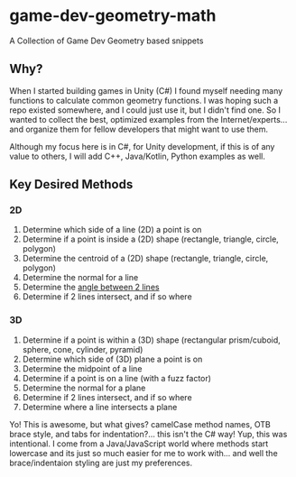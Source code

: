 # game-dev-geometry-math
A Collection of Game Dev Geometry based snippets

## Why?

When I started building games in Unity (C#) I found myself needing many functions to calculate common geometry functions.
I was hoping such a repo existed somewhere, and I could just use it, but I didn't find one.
So I wanted to collect the best, optimized examples from the Internet/experts... and organize them for fellow developers that might want to use them.

Although my focus here is in C#, for Unity development, if this is of any value to others, I will add C++, Java/Kotlin, Python examples as well.

## Key Desired Methods

### 2D
 1. Determine which side of a line (2D) a point is on
 2. Determine if a point is inside a (2D) shape (rectangle, triangle, circle, polygon)
 3. Determine the centroid of a (2D) shape (rectangle, triangle, circle, polygon)
 4. Determine the normal for a line
 5. Determine the [angle between 2 lines](https://github.com/scunliffe/game-dev-geometry-math/blob/main/c-sharp/geometry.cs#L13)
 6. Determine if 2 lines intersect, and if so where

### 3D
 1. Determine if a point is within a (3D) shape (rectangular prism/cuboid, sphere, cone, cylinder, pyramid)
 2. Determine which side of (3D) plane a point is on
 3. Determine the midpoint of a line
 4. Determine if a point is on a line (with a fuzz factor)
 5. Determine the normal for a plane
 6. Determine if 2 lines intersect, and if so where
 7. Determine where a line intersects a plane


Yo! This is awesome, but what gives? camelCase method names, OTB brace style, and tabs for indentation?... this isn't the C# way!
Yup, this was intentional. I come from a Java/JavaScript world where methods start lowercase and its just so much easier for me to work with... and well the brace/indentaion styling are just my preferences.
